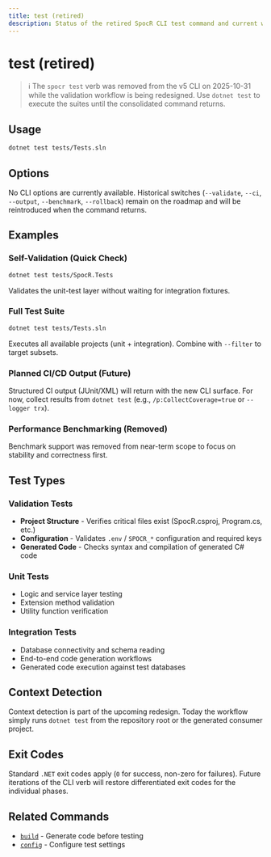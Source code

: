 ```yaml
---
title: test (retired)
description: Status of the retired SpocR CLI test command and current workaround
---
```


# test (retired)

> ℹ️ The `spocr test` verb was removed from the v5 CLI on 2025-10-31 while the validation workflow is being redesigned. Use `dotnet test` to execute the suites until the consolidated command returns.

## Usage

```bash
dotnet test tests/Tests.sln
```

## Options

No CLI options are currently available. Historical switches (`--validate`, `--ci`, `--output`, `--benchmark`, `--rollback`) remain on the roadmap and will be reintroduced when the command returns.



## Examples

### Self-Validation (Quick Check)

```bash
dotnet test tests/SpocR.Tests
```

Validates the unit-test layer without waiting for integration fixtures.

### Full Test Suite

```bash
dotnet test tests/Tests.sln
```

Executes all available projects (unit + integration). Combine with `--filter` to target subsets.

### Planned CI/CD Output (Future)

Structured CI output (JUnit/XML) will return with the new CLI surface. For now, collect results from `dotnet test` (e.g., `/p:CollectCoverage=true` or `--logger trx`).

### Performance Benchmarking (Removed)

Benchmark support was removed from near-term scope to focus on stability and correctness first.

## Test Types

### Validation Tests

- **Project Structure** - Verifies critical files exist (SpocR.csproj, Program.cs, etc.)
- **Configuration** - Validates `.env` / `SPOCR_*` configuration and required keys
- **Generated Code** - Checks syntax and compilation of generated C# code

### Unit Tests

- Logic and service layer testing
- Extension method validation
- Utility function verification

### Integration Tests

- Database connectivity and schema reading
- End-to-end code generation workflows
- Generated code execution against test databases

## Context Detection

Context detection is part of the upcoming redesign. Today the workflow simply runs `dotnet test` from the repository root or the generated consumer project.

## Exit Codes

Standard `.NET` exit codes apply (`0` for success, non-zero for failures). Future iterations of the CLI verb will restore differentiated exit codes for the individual phases.

## Related Commands

- [`build`](./build) - Generate code before testing
- [`config`](./config) - Configure test settings
